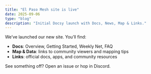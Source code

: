 ```yaml
---
title: "El Paso Mesh site is live"
date: 2025-09-06
type: "blog"
description: "Initial Docsy launch with Docs, News, Map & Links."
---
```


We’ve launched our new site. You’ll find:

- **Docs**: Overview, Getting Started, Weekly Net, FAQ
- **Map & Data**: links to community viewers and mapping tips
- **Links**: official docs, apps, and community resources

See something off? Open an issue or hop in Discord.
